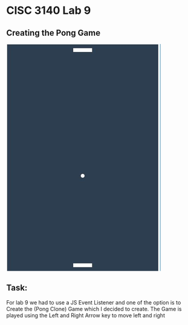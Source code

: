 
# CISC 3140 Lab 9

## Creating the Pong Game

![alt text](https://github.com/MemeLords1/CISC-3140/blob/master/Lab%20%239/PongGame.JPG)

## Task:

For lab 9 we had to use a JS Event Listener and one of the option is to Create the (Pong Clone) Game which I decided to create. 
The Game is played using the Left and Right Arrow key to move left and right
